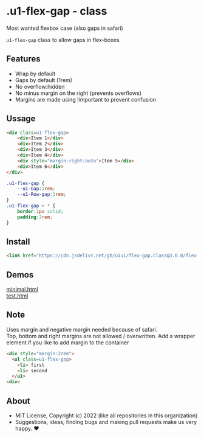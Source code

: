 # .u1-flex-gap - class
Most wanted flexbox case (also gaps in safari)

`u1-flex-gap` class to allow gaps in flex-boxes.

## Features

- Wrap by default
- Gaps by default (1rem)
- No overflow:hidden
- No minus margin on the right (prevents overflows)
- Margins are made using !important to prevent confusion

## Ussage

```html
<div class=u1-flex-gap>
    <div>Item 1</div>
    <div>Item 2</div>
    <div>Item 3</div>
    <div>Item 4</div>
    <div style="margin-right:auto">Item 5</div>
    <div>Item 6</div>
</div>
```

```css
.u1-flex-gap {
    --u1-Gap:1rem;
    --u1-Row-gap:2rem;
}
.u1-flex-gap > * {
    border:1px solid;
    padding:2rem;
}
```

## Install

```html
<link href="https://cdn.jsdelivr.net/gh/u1ui/flex-gap.class@3.0.0/flex-gap.min.css" rel=stylesheet>
```

## Demos

[minimal.html](http://gcdn.li/u1ui/flex-gap.class@main/tests/minimal.html)  
[test.html](http://gcdn.li/u1ui/flex-gap.class@main/tests/test.html)  

## Note

Uses margin and negative margin needed because of safari.  
Top, bottom and right margins are not allowed / overwritten.
Add a wrapper element if you like to add margin to the container

```html
<div style="margin:2rem">
  <ul class=u1-flex-gap>
    <li> first
    <li> second  
  </u1>
<div>
```

## About

- MIT License, Copyright (c) 2022 <u1> (like all repositories in this organization) <br>
- Suggestions, ideas, finding bugs and making pull requests make us very happy. ♥

